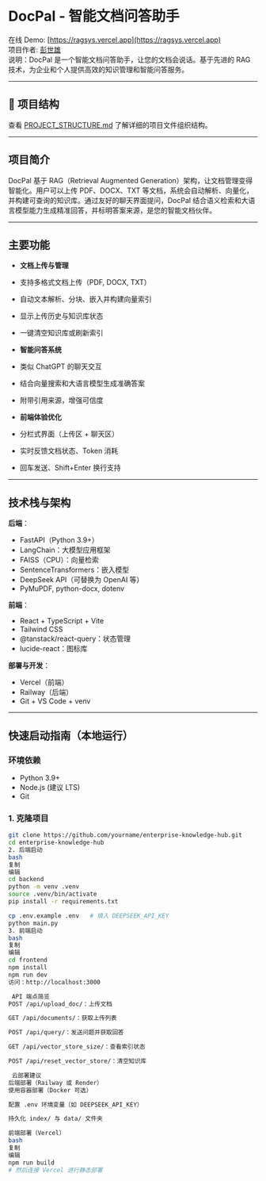 # DocPal - 智能文档问答助手

 在线 Demo: [https://ragsys.vercel.app](https://ragsys.vercel.app)  
 项目作者: [彭世雄](https://psx1.vercel.app)  
 说明：DocPal 是一个智能文档问答助手，让您的文档会说话。基于先进的 RAG 技术，为企业和个人提供高效的知识管理和智能问答服务。

---

## 📁 项目结构

查看 [PROJECT_STRUCTURE.md](./PROJECT_STRUCTURE.md) 了解详细的项目文件组织结构。

---

##  项目简介

DocPal 基于 RAG（Retrieval Augmented Generation）架构，让文档管理变得智能化。用户可以上传 PDF、DOCX、TXT 等文档，系统会自动解析、向量化，并构建可查询的知识库。通过友好的聊天界面提问，DocPal 结合语义检索和大语言模型能力生成精准回答，并标明答案来源，是您的智能文档伙伴。

---

##  主要功能

-  **文档上传与管理**  
  - 支持多格式文档上传（PDF, DOCX, TXT）  
  - 自动文本解析、分块、嵌入并构建向量索引  
  - 显示上传历史与知识库状态  
  - 一键清空知识库或刷新索引

-  **智能问答系统**  
  - 类似 ChatGPT 的聊天交互  
  - 结合向量搜索和大语言模型生成准确答案  
  - 附带引用来源，增强可信度

-  **前端体验优化**  
  - 分栏式界面（上传区 + 聊天区）  
  - 实时反馈文档状态、Token 消耗  
  - 回车发送、Shift+Enter 换行支持

---

##  技术栈与架构

**后端**：
- FastAPI（Python 3.9+）
- LangChain：大模型应用框架
- FAISS（CPU）：向量检索
- SentenceTransformers：嵌入模型
- DeepSeek API（可替换为 OpenAI 等）
- PyMuPDF, python-docx, dotenv

**前端**：
- React + TypeScript + Vite
- Tailwind CSS
- @tanstack/react-query：状态管理
- lucide-react：图标库

**部署与开发**：
- Vercel（前端）
- Railway（后端）
- Git + VS Code + venv


---

##  快速启动指南（本地运行）

###  环境依赖
- Python 3.9+
- Node.js (建议 LTS)
- Git

### 1. 克隆项目

```bash
git clone https://github.com/yourname/enterprise-knowledge-hub.git
cd enterprise-knowledge-hub
2. 后端启动
bash
复制
编辑
cd backend
python -m venv .venv
source .venv/bin/activate
pip install -r requirements.txt

cp .env.example .env   # 填入 DEEPSEEK_API_KEY
python main.py
3. 前端启动
bash
复制
编辑
cd frontend
npm install
npm run dev
访问：http://localhost:3000

 API 端点简览
POST /api/upload_doc/：上传文档

GET /api/documents/：获取上传列表

POST /api/query/：发送问题并获取回答

GET /api/vector_store_size/：查看索引状态

POST /api/reset_vector_store/：清空知识库

 云部署建议
后端部署（Railway 或 Render）
使用容器部署（Docker 可选）

配置 .env 环境变量（如 DEEPSEEK_API_KEY）

持久化 index/ 与 data/ 文件夹

前端部署（Vercel）
bash
复制
编辑
npm run build
# 然后连接 Vercel 进行静态部署
